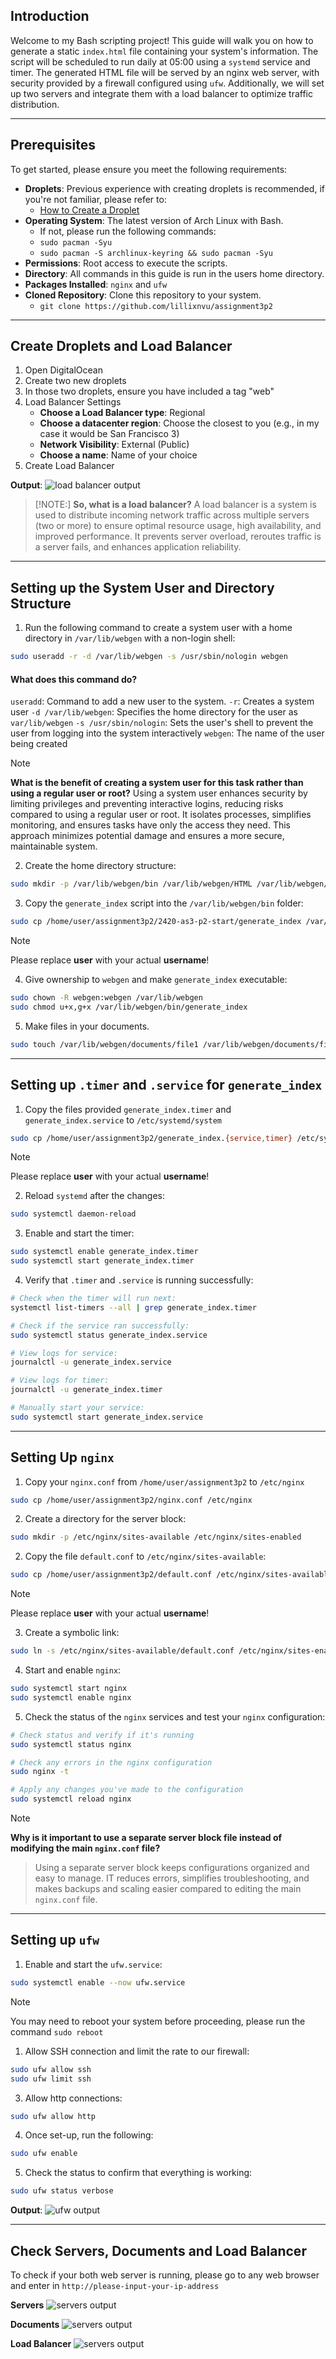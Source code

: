 ## Introduction
Welcome to my Bash scripting project! This guide will walk you on how to generate a static `index.html` file containing your system's information. The script will be scheduled to run daily at 05:00 using a `systemd` service and timer. The generated HTML file will be served by an nginx web server, with  security provided by a firewall configured using `ufw`. Additionally, we will set up two servers and integrate them with a load balancer to optimize traffic distribution.

---
## Prerequisites
To get started, please ensure you meet the following requirements:
- **Droplets**:  Previous experience with creating droplets is recommended, if you're not familiar, please refer to:
	- [How to Create a Droplet](https://docs.digitalocean.com/products/droplets/how-to/create/)
- **Operating System**: The latest version of Arch Linux with Bash.
	- If not, please run the following commands:
	- `sudo pacman -Syu`
	- `sudo pacman -S archlinux-keyring && sudo pacman -Syu`
- **Permissions**: Root access to execute the scripts.
- **Directory**: All commands in this guide is run in the users home directory.
- **Packages Installed**: `nginx` and `ufw`
- **Cloned Repository**: Clone this repository to your system.
	- `git clone https://github.com/lillixnvu/assignment3p2`

---
## Create Droplets and Load Balancer
1. Open DigitalOcean
2. Create two new droplets
3. In those two droplets, ensure you have included a tag "web"
4. Load Balancer Settings
	- **Choose a Load Balancer type**: Regional
	- **Choose a datacenter region**: Choose the closest to you (e.g., in my case it would be San Francisco 3)
	- **Network Visibility**: External (Public)
	- **Choose a name**: Name of your choice
5. Create Load Balancer

**Output**:
![load balancer output](./images/loadbalancer-setup.png)

>[!NOTE:]
>**So, what is a load balancer?** A load balancer is a system is used to distribute incoming network traffic across multiple servers (two or more) to ensure optimal resource usage, high availability, and improved performance. It prevents server overload, reroutes traffic is a server fails, and enhances application reliability.
>

---
## Setting up the System User and Directory Structure 
1. Run the following command to create a system user with a home directory in `/var/lib/webgen` with a non-login shell:
```bash
sudo useradd -r -d /var/lib/webgen -s /usr/sbin/nologin webgen
```
#### What does this command do?
`useradd`: Command to add a new user to the system.
`-r`:  Creates a system user 
`-d /var/lib/webgen`:  Specifies the home directory for the user as `var/lib/webgen`
`-s /usr/sbin/nologin`: Sets the user's shell to prevent the user from logging into the system interactively
`webgen`: The name of the user being created

>[!NOTE]
>**What is the benefit of creating a system user for this task rather than using a regular user or root?**
>Using a system user enhances security by limiting privileges and preventing interactive logins, reducing risks compared to using a regular user or root. It isolates processes, simplifies monitoring, and ensures tasks have only the access they need. This approach minimizes potential damage and ensures a more secure, maintainable system.


2. Create the home directory structure:
```bash
sudo mkdir -p /var/lib/webgen/bin /var/lib/webgen/HTML /var/lib/webgen/documents
```

3.  Copy the `generate_index` script into the `/var/lib/webgen/bin` folder:
```bash
sudo cp /home/user/assignment3p2/2420-as3-p2-start/generate_index /var/lib/webgen/bin
```
>[!NOTE] 
>Please replace **user** with your actual **username**!

4. Give ownership to `webgen` and make `generate_index` executable:
```bash
sudo chown -R webgen:webgen /var/lib/webgen
sudo chmod u+x,g+x /var/lib/webgen/bin/generate_index
```

5. Make files in your documents.
```bash
sudo touch /var/lib/webgen/documents/file1 /var/lib/webgen/documents/file2
```
---
## Setting up `.timer` and `.service` for `generate_index`
1. Copy the files provided `generate_index.timer` and `generate_index.service` to `/etc/systemd/system`
```bash
sudo cp /home/user/assignment3p2/generate_index.{service,timer} /etc/systemd/system
```
>[!NOTE] 
>Please replace **user** with your actual **username**!

2. Reload `systemd` after the changes:
```bash
sudo systemctl daemon-reload
```

3. Enable and start the timer:
```bash
sudo systemctl enable generate_index.timer
sudo systemctl start generate_index.timer
```

4. Verify that `.timer` and `.service` is running successfully:
```bash
# Check when the timer will run next:
systemctl list-timers --all | grep generate_index.timer

# Check if the service ran successfully:
sudo systemctl status generate_index.service

# View logs for service:
journalctl -u generate_index.service

# View logs for timer:
journalctl -u generate_index.timer

# Manually start your service:
sudo systemctl start generate_index.service
```

---
## Setting Up `nginx`
1. Copy your `nginx.conf`  from `/home/user/assignment3p2` to `/etc/nginx`
```bash
sudo cp /home/user/assignment3p2/nginx.conf /etc/nginx
```

2. Create a directory for the server block:
```bash
sudo mkdir -p /etc/nginx/sites-available /etc/nginx/sites-enabled
```

2. Copy the file `default.conf` to `/etc/nginx/sites-available`:
```bash
sudo cp /home/user/assignment3p2/default.conf /etc/nginx/sites-available
```
>[!NOTE] 
>Please replace **user** with your actual **username**!

3. Create a symbolic link:
```bash
sudo ln -s /etc/nginx/sites-available/default.conf /etc/nginx/sites-enabled/default.conf
```

4. Start and enable `nginx`:
```bash
sudo systemctl start nginx
sudo systemctl enable nginx
```

5. Check the status of the `nginx` services and test your `nginx` configuration:
```bash
# Check status and verify if it's running
sudo systemctl status nginx

# Check any errors in the nginx configuration
sudo nginx -t

# Apply any changes you've made to the configuration
sudo systemctl reload nginx
```

>[!NOTE]
> **Why is it important to use a separate server block file instead of modifying the main `nginx.conf` file?**
> > Using a separate server block keeps configurations organized and easy to manage. IT reduces errors, simplifies troubleshooting, and makes backups and scaling easier compared to editing the main `nginx.conf` file.

---
## Setting up `ufw`
1.  Enable and start the `ufw.service`:
```bash
sudo systemctl enable --now ufw.service
```
>[!Note]
>You may need to reboot your system before proceeding, please run the command `sudo reboot`

1. Allow SSH connection and limit the rate to our firewall:
```bash
sudo ufw allow ssh
sudo ufw limit ssh
```

3. Allow http connections:
```bash
sudo ufw allow http
```

4. Once set-up, run the following:
```bash
sudo ufw enable
```

5. Check the status to confirm that everything is working:
```bash
sudo ufw status verbose
```

**Output**:
![ufw output](./images/ufw.png)

---
## Check Servers, Documents and Load Balancer
To check if your both web server is running, please go to any web browser and enter in `http://please-input-your-ip-address`

**Servers**
![servers output](./images/servers.png)

**Documents**
![servers output](./images/documents.png)

**Load Balancer**
![servers output](./images/loadbalancer.png)